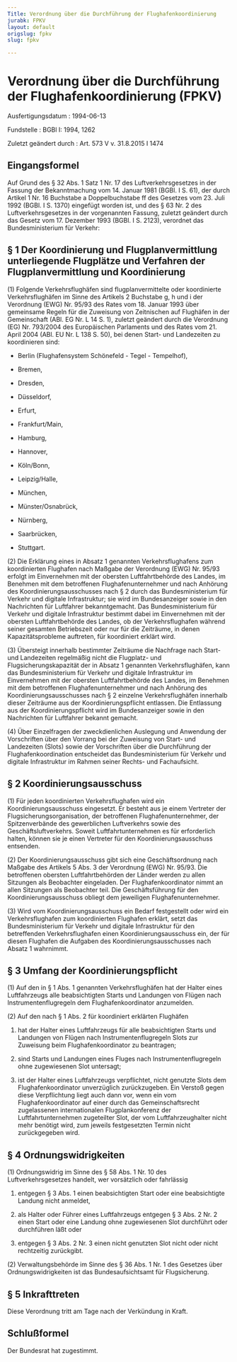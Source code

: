 ```yaml
---
Title: Verordnung über die Durchführung der Flughafenkoordinierung
jurabk: FPKV
layout: default
origslug: fpkv
slug: fpkv

---
```


# Verordnung über die Durchführung der Flughafenkoordinierung (FPKV)

Ausfertigungsdatum
:   1994-06-13

Fundstelle
:   BGBl I: 1994, 1262

Zuletzt geändert durch
:   Art. 573 V v. 31.8.2015 I 1474


## Eingangsformel

Auf Grund des § 32 Abs. 1 Satz 1 Nr. 17 des Luftverkehrsgesetzes in der Fassung der Bekanntmachung vom 14. Januar 1981 (BGBl. I S. 61), der durch Artikel 1 Nr. 16 Buchstabe a Doppelbuchstabe ff des Gesetzes vom 23. Juli 1992 (BGBl. I S. 1370) eingefügt worden ist, und des § 63 Nr. 2 des Luftverkehrsgesetzes in der vorgenannten Fassung, zuletzt geändert durch das Gesetz vom 17. Dezember 1993 (BGBl. I S. 2123), verordnet das Bundesministerium für Verkehr:


## § 1 Der Koordinierung und Flugplanvermittlung unterliegende Flugplätze und Verfahren der Flugplanvermittlung und Koordinierung

(1) Folgende Verkehrsflughäfen sind flugplanvermittelte oder koordinierte Verkehrsflughäfen im Sinne des Artikels 2 Buchstabe g, h und i der Verordnung (EWG) Nr. 95/93 des Rates vom 18. Januar 1993 über gemeinsame Regeln für die Zuweisung von Zeitnischen auf Flughäfen in der Gemeinschaft (ABl. EG Nr. L 14 S. 1), zuletzt geändert durch die Verordnung (EG) Nr. 793/2004 des Europäischen Parlaments und des Rates vom 21. April 2004 (ABl. EU Nr. L 138 S. 50), bei denen Start- und Landezeiten zu koordinieren sind:

-   Berlin (Flughafensystem Schönefeld - Tegel - Tempelhof),


-   Bremen,


-   Dresden,


-   Düsseldorf,


-   Erfurt,


-   Frankfurt/Main,


-   Hamburg,


-   Hannover,


-   Köln/Bonn,


-   Leipzig/Halle,


-   München,


-   Münster/Osnabrück,


-   Nürnberg,


-   Saarbrücken,


-   Stuttgart.




(2) Die Erklärung eines in Absatz 1 genannten Verkehrsflughafens zum koordinierten Flughafen nach Maßgabe der Verordnung (EWG) Nr. 95/93 erfolgt im Einvernehmen mit der obersten Luftfahrtbehörde des Landes, im Benehmen mit dem betroffenen Flughafenunternehmer und nach Anhörung des Koordinierungsausschusses nach § 2 durch das Bundesministerium für Verkehr und digitale Infrastruktur; sie wird im Bundesanzeiger sowie in den Nachrichten für Luftfahrer bekanntgemacht. Das Bundesministerium für Verkehr und digitale Infrastruktur bestimmt dabei im Einvernehmen mit der obersten Luftfahrtbehörde des Landes, ob der Verkehrsflughafen während seiner gesamten Betriebszeit oder nur für die Zeiträume, in denen Kapazitätsprobleme auftreten, für koordiniert erklärt wird.

(3) Übersteigt innerhalb bestimmter Zeiträume die Nachfrage nach Start- und Landezeiten regelmäßig nicht die Flugplatz- und Flugsicherungskapazität der in Absatz 1 genannten Verkehrsflughäfen, kann das Bundesministerium für Verkehr und digitale Infrastruktur im Einvernehmen mit der obersten Luftfahrtbehörde des Landes, im Benehmen mit dem betroffenen Flughafenunternehmer und nach Anhörung des Koordinierungsausschusses nach § 2 einzelne Verkehrsflughäfen innerhalb dieser Zeiträume aus der Koordinierungspflicht entlassen. Die Entlassung aus der Koordinierungspflicht wird im Bundesanzeiger sowie in den Nachrichten für Luftfahrer bekannt gemacht.

(4) Über Einzelfragen der zweckdienlichen Auslegung und Anwendung der Vorschriften über den Vorrang bei der Zuweisung von Start- und Landezeiten (Slots) sowie der Vorschriften über die Durchführung der Flughafenkoordination entscheidet das Bundesministerium für Verkehr und digitale Infrastruktur im Rahmen seiner Rechts- und Fachaufsicht.


## § 2 Koordinierungsausschuss

(1) Für jeden koordinierten Verkehrsflughafen wird ein Koordinierungsausschuss eingesetzt. Er besteht aus je einem Vertreter der Flugsicherungsorganisation, der betroffenen Flughafenunternehmer, der Spitzenverbände des gewerblichen Luftverkehrs sowie des Geschäftsluftverkehrs. Soweit Luftfahrtunternehmen es für erforderlich halten, können sie je einen Vertreter für den Koordinierungsausschuss entsenden.

(2) Der Koordinierungsausschuss gibt sich eine Geschäftsordnung nach Maßgabe des Artikels 5 Abs. 3 der Verordnung (EWG) Nr. 95/93. Die betroffenen obersten Luftfahrtbehörden der Länder werden zu allen Sitzungen als Beobachter eingeladen. Der Flughafenkoordinator nimmt an allen Sitzungen als Beobachter teil. Die Geschäftsführung für den Koordinierungsausschuss obliegt dem jeweiligen Flughafenunternehmer.

(3) Wird vom Koordinierungsausschuss ein Bedarf festgestellt oder wird ein Verkehrsflughafen zum koordinierten Flughafen erklärt, setzt das Bundesministerium für Verkehr und digitale Infrastruktur für den betreffenden Verkehrsflughafen einen Koordinierungsausschuss ein, der für diesen Flughafen die Aufgaben des Koordinierungsausschusses nach Absatz 1 wahrnimmt.


## § 3 Umfang der Koordinierungspflicht

(1) Auf den in § 1 Abs. 1 genannten Verkehrsflughäfen hat der Halter eines Luftfahrzeugs alle beabsichtigten Starts und Landungen von Flügen nach Instrumentenflugregeln dem Flughafenkoordinator anzumelden.

(2) Auf den nach § 1 Abs. 2 für koordiniert erklärten Flughäfen

1.  hat der Halter eines Luftfahrzeugs für alle beabsichtigten Starts und Landungen von Flügen nach Instrumentenflugregeln Slots zur Zuweisung beim Flughafenkoordinator zu beantragen;


2.  sind Starts und Landungen eines Fluges nach Instrumentenflugregeln ohne zugewiesenen Slot untersagt;


3.  ist der Halter eines Luftfahrzeugs verpflichtet, nicht genutzte Slots dem Flughafenkoordinator unverzüglich zurückzugeben. Ein Verstoß gegen diese Verpflichtung liegt auch dann vor, wenn ein vom Flughafenkoordinator auf einer durch das Gemeinschaftsrecht zugelassenen internationalen Flugplankonferenz der Luftfahrtunternehmen zugeteilter Slot, der vom Luftfahrzeughalter nicht mehr benötigt wird, zum jeweils festgesetzten Termin nicht zurückgegeben wird.





## § 4 Ordnungswidrigkeiten

(1) Ordnungswidrig im Sinne des § 58 Abs. 1 Nr. 10 des Luftverkehrsgesetzes handelt, wer vorsätzlich oder fahrlässig

1.  entgegen § 3 Abs. 1 einen beabsichtigten Start oder eine beabsichtigte Landung nicht anmeldet,


2.  als Halter oder Führer eines Luftfahrzeugs entgegen § 3 Abs. 2 Nr. 2 einen Start oder eine Landung ohne zugewiesenen Slot durchführt oder durchführen läßt oder


3.  entgegen § 3 Abs. 2 Nr. 3 einen nicht genutzten Slot nicht oder nicht rechtzeitig zurückgibt.




(2) Verwaltungsbehörde im Sinne des § 36 Abs. 1 Nr. 1 des Gesetzes über Ordnungswidrigkeiten ist das Bundesaufsichtsamt für Flugsicherung.


## § 5 Inkrafttreten

Diese Verordnung tritt am Tage nach der Verkündung in Kraft.


## Schlußformel

Der Bundesrat hat zugestimmt.


